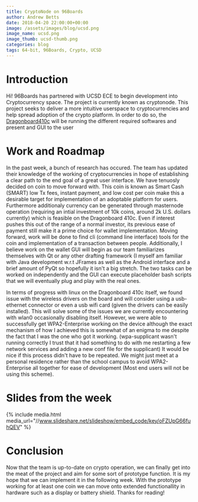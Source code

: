 ```yaml
---
title: CryptoNode on 96Boards
author: Andrew Betts
date: 2018-04-20 22:00:00+00:00
image: /assets/images/blog/ucsd.png
image_name: ucsd.png
image_thumb: ucsd-thumb.png
categories: blog
tags: 64-bit, 96Boards, Crypto, UCSD
---
```


# Introduction
Hi! 96Boards has partnered with UCSD ECE to begin development into Cryptocurrency space. The project is currently known as cryptonode. This project seeks to deliver a more intuitive userspace to cryptocurrencies and help spread adoption of the crypto platform. In order to do so, the [Dragonboard410c](https://www.96boards.org/product/dragonboard410c/) will be running the different required softwares and present and GUI to the user

# Work and Roadmap
In the past week, a bunch of research has occured. The team has updated their knowledge of the working of cryptocurrencies in hope of establishing a clear path to the end goal of a great user interface. We have tenuosly decided on coin to move forward with. This coin is known as Smart Cash (SMART) low Tx fees, instant payment, and low cost per coin make this a desirable target for implementation of an adoptable platform for users. Furthermore additionaly currency can be generated through masternode operation (requiring an intial investment of 10k coins, around 2k U.S. dollars currently) which is feasible on the Dragonboard 410c. Even if interest pushes this out of the range of a normal investor, its previous ease of payment still make it a prime choice for wallet implementation. Moving forward, work will be done to find cli (command line interface) tools for the coin and implementation of a transaction between people. Additionally, I believe work on the wallet GUI will begin as our team familiarizes themselves with Qt or any other drafting framework (I myself am familiar with Java development w.r.t JFrames as well as the Android interface and a brief amount of PyQt so hopefully it isn't a big stretch. The two tasks can be worked on independently  and the GUI can execute placeholder bash scripts that we will eventually plug and play with the real ones.

In terms of progress with linux on the Dragonboard 410c itself, we found issue with the wireless drivers on the board and will consider using a usb-ethernet connector or even a usb wifi card (given the drivers can be easily installed). This will solve some of the issues we are currently encountering with wlan0 occasionally disabling itself. However, we were able to successfully get WPA2-Enterprise working on the device although the exact mechanism of how I achieved this is somewhat of an enigma to me despite the fact that I was the one who got it working. (wpa-supplicant wasn't running correctly I trust that it had something to do with me restarting a few network services and adding a new conf file for the supplicant) It would be nice if this process didn't have to be repeated. We might just meet at a personal residence rather than the school campus to avoid WPA2-Enterprise all together for ease of development (Most end users will not be using this scheme).

# Slides from the week

{% include media.html media_url="//www.slideshare.net/slideshow/embed_code/key/oFZUpG66fuhQEV" %}

# Conclusion
Now that the team is up-to-date on crypto operation, we can finally get into the meat of the project and aim for some sort of prototype function. It is my hope that we can implement it in the following week. With the prototype working for at least one coin we can move onto extended functionallity in hardware such as a display or battery shield. Thanks for reading!
